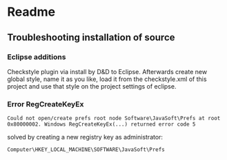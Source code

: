 # Readme

## Troubleshooting installation of source

### Eclipse additions

Checkstyle plugin via [](http://eclipse-cs.sourceforge.net/#!/ "Checkstyle") install by D&D to Eclipse.
Afterwards create new global style, name it as you like, load it from the checkstyle.xml of this project and use that style on the project settings of eclipse.

### Error RegCreateKeyEx

    Could not open/create prefs root node Software\JavaSoft\Prefs at root 0x80000002. Windows RegCreateKeyEx(...) returned error code 5

solved by creating a new registry key as administrator:

    Computer\HKEY_LOCAL_MACHINE\SOFTWARE\JavaSoft\Prefs